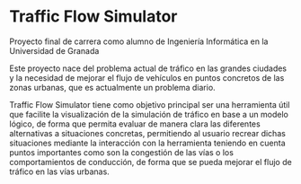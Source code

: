 Traffic Flow Simulator
======================

Proyecto final de carrera como alumno de Ingeniería Informática en la Universidad de Granada

Este proyecto nace del problema actual de tráfico en las grandes ciudades y la necesidad de mejorar el flujo de vehículos en puntos concretos de las zonas urbanas, que es actualmente un problema diario.

Traffic Flow Simulator tiene como objetivo principal ser una herramienta útil que facilite la visualización de la simulación de tráfico en base a un modelo lógico, de forma que permita evaluar de manera clara las diferentes alternativas a situaciones concretas, permitiendo al usuario recrear dichas situaciones mediante la interacción con la herramienta teniendo en cuenta puntos importantes como son la congestión de las vías o los comportamientos de conducción, de forma que se pueda mejorar el flujo de tráfico en las vías urbanas.
